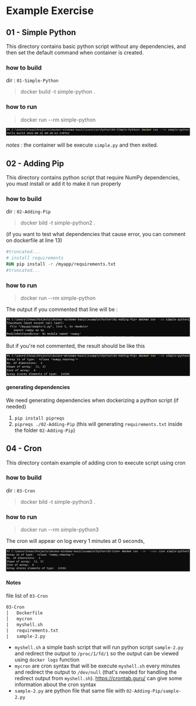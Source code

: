 # Example Exercise 

## 01 - Simple Python

This directory contains basic python script without any dependencies, and then set the default command when container is created.

### how to build

dir : `01-Simple-Python`

> docker build -t simple-python .

### how to run

> docker run --rm simple-python

![sample-py](../../readme-resources/01-simple-py.jpg)

*notes :* the container will be execute `simple.py` and then exited. 

## 02 - Adding Pip

This directory contains python script that require NumPy dependencies, you must install or add it to make it run properly

### how to build

dir : `02-Adding-Pip`

> docker bild -t simple-python2 .

(if you want to test what dependencies that cause error, you can comment on dockerfile at line 13)

```dockerfile
#truncated...
# install requirements
RUN pip install -r /myapp/requirements.txt
#truncated...
```

### how to run

> docker run --rm simple-python

The output if you commented that line will be :

![sample-err](../../readme-resources/02-simple-py-err.jpg)

But if you're not commented, the result should be like this

![sample-ok](../../readme-resources/02-simple-py-ok.jpg)

#### generating dependencies

We need generating dependencies when dockerizing a python script (if needed)
1. `pip install pipreqs`
2. `pipreqs ./02-Adding-Pip` (this will generating `requirements.txt` inside the folder `02-Adding-Pip`)

## 04 - Cron

This directory contain example of adding cron to execute script using cron

### how to build

dir : `03-Cron`

> docker bild -t simple-python3 .

### how to run

> docker run --rm simple-python3

The cron will appear on log every 1 minutes at 0 seconds, 

![cron](../../readme-resources/03-cron-ok.jpg)

#### Notes

file list of `03-Cron` 
```
03-Cron
│   Dockerfile
│   mycron
|   myshell.sh
|   requirements.txt
|   sample-2.py
```

- `myshell.sh` a simple bash script that will run python script `sample-2.py` and redirect the output to `/proc/1/fd/1` so the output can be viewed using `docker logs` function
- `mycron` are cron syntax that will be execute `myshell.sh` every minutes and redirect the output to `/dev/null` (that's needed for handling the redirect output from `myshell.sh`). https://crontab.guru/ can give some information about the cron syntax
- `sample-2.py` are python file that same file with `02-Adding-Pip/sample-2.py`